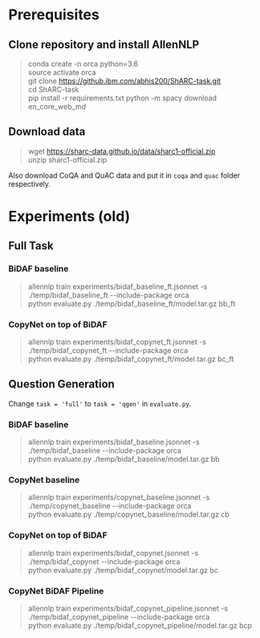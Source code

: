 # Prerequisites

## Clone repository and install AllenNLP

> conda create -n orca python=3.6  
> source activate orca  
> git clone https://github.ibm.com/abhis200/ShARC-task.git   
> cd ShARC-task  
> pip install -r requirements.txt
> python -m spacy download en_core_web_md

## Download data
> wget https://sharc-data.github.io/data/sharc1-official.zip     
> unzip sharc1-official.zip

Also download CoQA and QuAC data and put it in `coqa` and `quac` folder respectively.

# Experiments (old)

## Full Task

### BiDAF baseline

> allennlp train experiments/bidaf_baseline_ft.jsonnet -s ./temp/bidaf_baseline_ft --include-package orca    
> python evaluate.py ./temp/bidaf_baseline_ft/model.tar.gz bb_ft

### CopyNet on top of BiDAF

> allennlp train experiments/bidaf_copynet_ft.jsonnet -s ./temp/bidaf_copynet_ft --include-package orca    
> python evaluate.py ./temp/bidaf_copynet_ft/model.tar.gz bc_ft

## Question Generation

Change `task = 'full'` to `task = 'qgen'` in `evaluate.py`.

### BiDAF baseline

> allennlp train experiments/bidaf_baseline.jsonnet -s ./temp/bidaf_baseline --include-package orca    
> python evaluate.py ./temp/bidaf_baseline/model.tar.gz bb

### CopyNet baseline

> allennlp train experiments/copynet_baseline.jsonnet -s ./temp/copynet_baseline --include-package orca    
> python evaluate.py ./temp/copynet_baseline/model.tar.gz cb

### CopyNet on top of BiDAF

> allennlp train experiments/bidaf_copynet.jsonnet -s ./temp/bidaf_copynet --include-package orca    
> python evaluate.py ./temp/bidaf_copynet/model.tar.gz bc

### CopyNet BiDAF Pipeline

> allennlp train experiments/bidaf_copynet_pipeline.jsonnet -s ./temp/bidaf_copynet_pipeline --include-package orca    
> python evaluate.py ./temp/bidaf_copynet_pipeline/model.tar.gz bcp